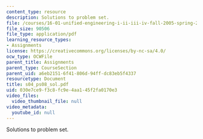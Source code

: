 ```yaml
---
content_type: resource
description: Solutions to problem set.
file: /courses/16-01-unified-engineering-i-ii-iii-iv-fall-2005-spring-2006/030e7ce9f3c8fc9e4aa145f2fa0170e3_s04_ps08_sol.pdf
file_size: 90506
file_type: application/pdf
learning_resource_types:
- Assignments
license: https://creativecommons.org/licenses/by-nc-sa/4.0/
ocw_type: OCWFile
parent_title: Assignments
parent_type: CourseSection
parent_uid: a6eb2151-6f41-806d-94ff-dc83eb5f4337
resourcetype: Document
title: s04_ps08_sol.pdf
uid: 030e7ce9-f3c8-fc9e-4aa1-45f2fa0170e3
video_files:
  video_thumbnail_file: null
video_metadata:
  youtube_id: null
---
```

Solutions to problem set.
